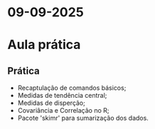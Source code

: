  
# 09-09-2025
# Aula prática

## Prática
- Recaptulação de comandos básicos;
- Medidas de tendência central;
- Medidas de disperção;
- Covariância e Correlação no R;
- Pacote 'skimr' para sumarização dos dados.
